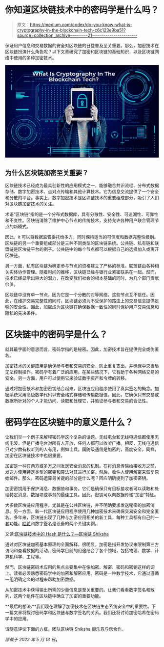 # 你知道区块链技术中的密码学是什么吗？

> 原文：<https://medium.com/codex/do-you-know-what-is-cryptography-in-the-blockchain-tech-c6c123e9ba51?source=collection_archive---------21----------------------->

保证用户信息和交易数据的安全对区块链的日益普及至关重要。那么，加密技术在区块链扮演什么角色呢？以下文章研究了加密和区块链的基础知识，以及区块链网络中使用的多种加密技术。

![](img/46f1a5bc73b09688e8767e258d4c0d76.png)

## 为什么区块链加密至关重要？

区块链技术已经成为最具创新性的应用模式之一，能够融合共识流程、分布式数据存储、数字加密技术、点对点传输和其他计算技术。它为信息交流提供了一个安全和分散的平台。事实上，数字加密技术是区块链技术的重要组成部分，吸引了人们对区块链加密技术的关注。

术语“区块链”指的是一个分布式数据库，具有分散性、安全性、可追溯性、可靠性和不变性。区块链消除了维护中心节点的传统技术，支持允许各种用户联合管理节点的新模式。

因此，it 可以将数据监管委托给多方，同时保持适当的可信度和数据完整性级别。区块链的另一个重要组成部分是三种不同类型的区块链系统。公共链、私有链和联盟链是区块链平台的例子。公共链中的每个节点都可以根据自己的选择加入或离开区块链。

另一方面，私有区块链为确定参与节点的资格建立了严格的标准。联盟链由各种相关实体协作管理。随着时间的推移，区块链已经与银行业紧密联系在一起。然而，技术已经显示出巨大的潜力，在改变我们社会的根本基础的同时，为几个部门贡献价值。

区块链中没有单一节点，因为它是一个分散的对等网络。这些节点互不信任。因此，在维护交易完整性的同时，区块链必须为不受保护的路由上的交易信息提供足够的安全性。因此，加密成为区块链在确保数据一致性的同时保护用户交易信息和隐私的先决条件。

# 区块链中的密码学是什么？

就其最字面的意思而言，密码学指的是秘密。因此，加密技术旨在提供完全或伪匿名。

加密技术的关键应用是确保参与者和交易的安全，防止重复支出，并确保中央当局无法控制操作。密码学有着广泛的应用。在某些情况下，它有助于各种网络交易的安全。另一方面，用户可以使用它来验证数字资产和令牌的转移。

通过将加密技术和加密密钥结合起来，区块链应用程序使用了真实签名的概念。加密系统采用高级数学代码以安全格式存储和传输数据值。因此，它确保只有交易或数据所针对的个人才能访问、读取和处理它，并验证参与者和交易的合法性。

# 密码学在区块链中的意义是什么？

让我们举一个例子来解释密码学这个复杂的话题。无线电台和无线电通信都使用无线电波。但是广播电台对所有人开放，任何人都可以收听广播。相反，无线电通信只对少数有权听到的人有用，例如士兵。国防级通信是加密的，高度安全。同样，加密在区块链技术中也很重要。

加密是一种在两方或多方之间发送安全消息的机制。在将消息传输给接收方之前，发送方使用特定类型的密钥和算法对其进行加密。然后，收件人使用解密来恢复原始邮件。那么，密码运算最关键的部分是什么呢？回应明确提到了加密密钥。

加密密钥用于保护消息、数据值和事务。它们是确保只有目标接收者可以读取和处理特定消息、数据项或事务的最佳工具。因此，密钥可以向数据传递“加密”特征。

大多数区块链应用程序，尤其是在公共区块链，并不明确要求发送秘密的加密消息。另一方面，新一代区块链应用程序使用几种加密技术来确保交易安全和完全匿名。多年来，区块链出现了几种与加密应用相关的新工具，每种工具都有自己的一套功能。[哈希](https://blockchainshiksha.com/hash-in-blockchain/)和数字签名是设备的两个关键实例。

又读:[区块链技术中的 Hash 是什么？—区块链 Shiksha](https://blockchainshiksha.com/hash-in-blockchain/)

通过对区块链加密基本原理的全面解释，很明显，加密是指开发协议来限制第三方访问和查看数据的活动。密码学目前的用途结合了各个领域，包括物理、数学、计算机科学、工程等。

然而，区块链密码术应用的焦点主要集中在像加密、解密、密码和密钥这样的词上。读者必须熟悉密码学中的加密和解密应用。密码是一种数学技术，它通过遵循一组明确定义的过程来帮助加密数据。

从加密技术中获得输出所需的少量信息是至关重要的。让我们看看数字签名和散列，这两个组件在区块链中确立了加密的重要功能。

**最后的想法:**我们现在理解了加密技术在区块链生态系统安全中的重要性。下一篇文章将探讨密码学和区块链与数字签名的关系。我们还将讨论加密哈希在密码学中的应用。

请随意评论下面的方框。团队区块链 Shiksha 很乐意与您合作。

*原载于 2022 年 5 月 13 日*[](https://blockchainshiksha.com/cryptography-in-blockchain-tech/)**。**
